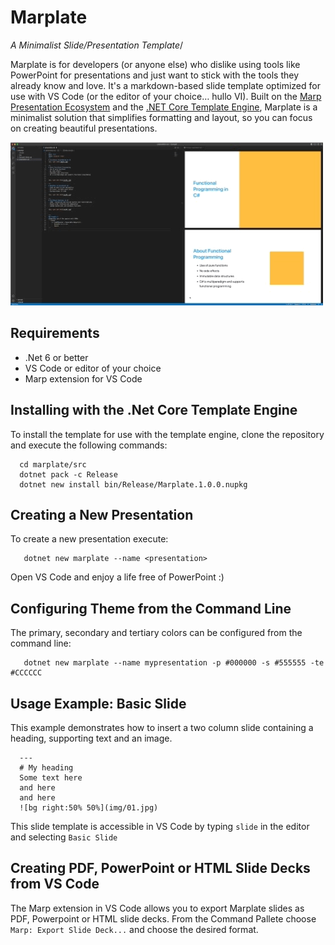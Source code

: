 # Marplate
*A Minimalist Slide/Presentation Template*/

Marplate is for developers (or anyone else) who dislike using tools like PowerPoint for presentations and just want to stick with the tools they already know and love.  It's a markdown-based slide template optimized for use with VS Code (or the editor of your choice… hullo VI). Built on the [Marp Presentation Ecosystem](https://marp.app/) and the [.NET Core Template Engine](https://github.com/dotnet/templating/), Marplate is a minimalist solution that simplifies formatting and layout, so you can focus on creating beautiful presentations. 

![](images/marplate.gif)

## Requirements
- .Net 6 or better
- VS Code or editor of your choice
- Marp extension for VS Code

## Installing with the .Net Core Template Engine
To install the template for use with the template engine, clone the repository and execute the following commands:
```console
  cd marplate/src
  dotnet pack -c Release
  dotnet new install bin/Release/Marplate.1.0.0.nupkg
```

## Creating a New Presentation
To create a new presentation execute:
```console
   dotnet new marplate --name <presentation>
```

Open VS Code and enjoy a life free of PowerPoint :)

## Configuring Theme from the Command Line
The primary, secondary and tertiary colors can be configured from the command line:

```console
   dotnet new marplate --name mypresentation -p #000000 -s #555555 -te #CCCCCC
```
## Usage Example: Basic Slide
This example demonstrates how to insert a two column slide containing a heading, supporting text and an image.

 ```console
   ---
   # My heading
   Some text here
   and here
   and here
   ![bg right:50% 50%](img/01.jpg)
 ```
 
This slide template is accessible in VS Code by typing `slide` in the editor and selecting `Basic Slide` 

## Creating PDF, PowerPoint or HTML Slide Decks from VS Code
The Marp extension in VS Code allows you to export Marplate slides as PDF, Powerpoint or HTML slide decks.
From the Command Pallete choose `Marp: Export Slide Deck...` and choose the desired format.
